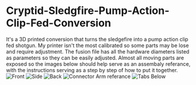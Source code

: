 # Cryptid-Sledgfire-Pump-Action-Clip-Fed-Conversion
It's a 3D printed conversion that turns the sledgefire into a pump action clip fed shotgun.
My printer isn't the most calibrated so some parts may be lose and require adjustment. 
The fusion file has all the hardware diameters listed as parameters so they can be easily adjusted. 
Almost all moving parts are exposed so the images below should help serve as an assembaly referance, with the instructions serving as a step by step of how to put it together.
![Front](https://user-images.githubusercontent.com/118922600/210118160-e0076178-b878-4f9c-b0df-d125cba3d573.JPG)
![Side](https://user-images.githubusercontent.com/118922600/210118166-41d037ef-9421-4e50-8d0a-ae495fb93471.JPG)
![Back](https://user-images.githubusercontent.com/118922600/210118167-f210d304-7a0d-40ca-befb-25a6521cdeff.JPG)
![Connector Arm referance](https://user-images.githubusercontent.com/118922600/210118353-861de3d6-5aaf-4f65-a552-3f6e148637c6.JPG)
![Tabs Below](https://user-images.githubusercontent.com/118922600/210118571-c610eaff-14ac-4f9d-a2af-6f8fa3b70461.JPG)
